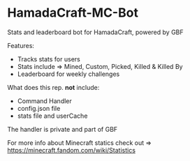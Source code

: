 # HamadaCraft-MC-Bot
Stats and leaderboard bot for HamadaCraft, powered by GBF

Features: 
- Tracks stats for users
- Stats include => Mined, Custom, Picked, Killed & Killed By
- Leaderboard for weekly challenges 

What does this rep. **not** include:
- Command Handler
- config.json file
- stats file and userCache 

The handler is private and part of GBF 

For more info about Minecraft statics check out => https://minecraft.fandom.com/wiki/Statistics
